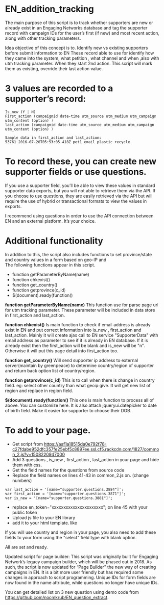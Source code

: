 # EN_addition_tracking

The main purpose of this script is to track whether supporters are new or already exist in an Engaging Networks database and tag the supporter record with campaign IDs for the user’s first (if new) and most recent action, along with other tracking parameters.

Idea objective of this concept is to. Identify new vs existing supporters before submit information to EN These record able to use for identify how they came into the system, what petition , what channel and when ,also with utm tracking parameter. When they start 2nd action. This script will mark them as existing, override their last action value.

# 3 values are recorded to a supporter’s record:
```
Is_new (Y | N)
First_action (campaignid date-time utm_source utm_medium utm_campaign utm_content (option) )
last_action (campaignid date-time utm_source utm_medium utm_campaign utm_content (option) )
```
```
Sample data in first_action and last_action: 
53761 2016-07-20T05:53:05.418Z pet1 email plastic recycle
```
# To record these, you can create new supporter fields or use questions.

If you use a supporter field, you’ll be able to view these values in standard supporter data exports, but you will not able to retrieve them via the API. If you choose to use questions, they are easily retrieved via the API but will require the use of hybrid or transactional formats to view the values in exports. 

I recommend using questions in order to use the API connection between EN and an external platform. It’s your choice.

# Additional functionality
In addition to this, the script also includes functions to set province/state and country values in a form based on geo-IP and  
The following functions appear in this script.
- function getParameterByName(name)
- function chkexist()
- function get_country()
- function getprovince(c_id)
- $(document).ready(function()

**function getParameterByName(name)**
This function use for parse page url for utm tracking parameter. These parameter will be included in data store in first_action and last_action.

**function chkexist()**
Is main function to check if email address is already exist in EN and put correct information into is_new , first_action and last_action. Mainly it will create ajax call to EN service "SupporterData" with email address as parameter to see if it is already in EN database. If it is already exist then the first_action will be blank and is_new will be "n". Otherwise it will put this page detail into first_action too.

**function get_country()**
Will send supporter ip address to external server(maintain by greenpeace) to determine country/region of supporter and return back option list of country/region.

**function getprovince(c_id)**
This is to call when there is change in country field. eg: select other country than what geoip give. It will get new list of region and replace in region field.

**$(document).ready(function()**
This one is main function to process all of above. You can customize here. It is also attach jqueryui.datepicker to date of birth field. Make it easier for supporter to choose their DOB.

# To add to your page.
- Get script from https://aaf1a18515da0e792f78-c27fdabe952dfc357fe25ebf5c8897ee.ssl.cf5.rackcdn.com/1827/common_2.js?v=1508220947000
- Add 3 questions , is_new , first_action , last_action in your page and hide them with css.
- Get the field names for the questions from source code
- Replace the field names on lines 41-43 in common_2.js on. (change numbers)
```
var last_action = '[name="supporter.questions.3884"]';
var first_action = '[name="supporter.questions.3871"]';
var is_new = '[name="supporter.questions.3881"]';
```
- replace en_token="xxxxxxxxxxxxxxxxxxxxxx"; on line 45 with your public token
- Upload js file to your EN library
- add it to your html template. like <script src="//yourScriptAddressHere"></script>

If you will use country and region in your page, you also need to add these fields to your form using the "select" field type with blank option.

All are set and ready.

Updated script for page builder: This script was originally built for Engaging Network’s legacy campaign builder, which will be phased out in 2018. As such, the script is now updated for “Page Builder” the new way of creating campaigns in EN. It is a bit more user friendly but has required some changes in approach to script programming. Unique IDs for form fields are now found in the name attribute, while questions no longer have unique IDs.

You can get detailed list on 3 new question using demo code from https://github.com/noomkrub/EN_question_extract.
